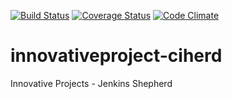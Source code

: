 [![Build Status](https://travis-ci.org/nokia-wroclaw/innovativeproject-ciherd.svg?branch=development)](https://travis-ci.org/nokia-wroclaw/innovativeproject-ciherd)
[![Coverage Status](https://img.shields.io/coveralls/nokia-wroclaw/innovativeproject-ciherd.svg)](https://coveralls.io/r/nokia-wroclaw/innovativeproject-ciherd)
[![Code Climate](https://codeclimate.com/github/nokia-wroclaw/innovativeproject-ciherd/badges/gpa.svg)](https://codeclimate.com/github/nokia-wroclaw/innovativeproject-ciherd)

innovativeproject-ciherd
========================

Innovative Projects - Jenkins Shepherd
